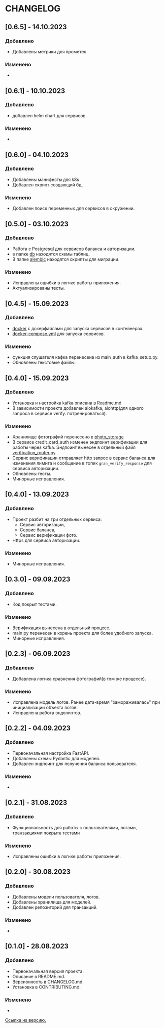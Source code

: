 # CHANGELOG

## [0.6.5] - 14.10.2023
### Добавлено
- Добавлены метрики для прометея.
### Изменено
-

## [0.6.1] - 10.10.2023
### Добавлено
- добавлен helm chart для сервисов.
### Изменено
-

## [0.6.0] - 04.10.2023
### Добавлено
- Добавлены манифесты для k8s
- Добавлен скрипт создающий бд.
### Изменено
- Добавлен поиск переменных для сервисов в окружении.

## [0.5.0] - 03.10.2023
### Добавлено
- Работа с Postgresql для сервисов баланса и авторизации.
- в папке [db](db) находятся схемы таблиц.
- В папке [alembic](alembic) находятся скрипты для миграции.
### Изменено
- Исправлены ошибки в логике работы приложения.
- Актуализированы тесты.

## [0.4.5] - 15.09.2023
### Добавлено
- [docker](docker) с докерфайлами для запуска сервисов в контейнерах.
- [docker-compose.yml](docker-compose.yml) для запуска сервисов.
### Изменено
- функция слушателя кафка перенесена из main_auth в kafka_setup.py.
- Обновлены текстовые файлы.

## [0.4.0] - 15.09.2023
### Добавлено
- Установка и настройка kafka описана в Readme.md.
- В зависимости проекта добавлен aiokafka, aiohttp(для одного запроса в сервисе verify. потренироваться).
### Изменено
- Хранилище фотографий перенесено в [photo_storage](photo_storage)
- В сервисе credit_card_auth изменен эндпоинт верификации для работы через kafka. Эндпоинт вынесен в отдельный файл [verification_router.py](credit_card_auth%2Fsrc%2Frouters%2Fverification_router.py).
- Сервис верификации отправляет http запрос в сервис баланса для изменения лимита и сообщение в топик `gran_verify_response` для сервиса авторизации.
- Обновлены тесты.
- Минорные исправления.

## [0.4.0] - 13.09.2023
### Добавлено
- Проект разбит на три отдельных сервиса:
  - Сервис авторизации,
  - Сервис баланса,
  - Сервис верификации фото.
- Https для сервиса авторизации.
### Изменено
- Минорные исправления.

## [0.3.0] - 09.09.2023
### Добавлено
- Код покрыт тестами.
### Изменено
- Верификация вынесена в отдельный процесс.
- main.py перенесен в корень проекта для более удобного запуска.
- Минорные исправления.


## [0.2.3] - 06.09.2023
### Добавлено
- Добавлена логика сравнения фотографий(в том же процессе).
### Изменено
- Исправлена модель логов. Ранее дата-время "замораживалась" при инициализации объекта логов.
- Исправлена работа эндопинтов.

## [0.2.2] - 04.09.2023
### Добавлено
- Первоначальная настройка FastAPI.
- Добавлены схемы Pydantic для моделей.
- Добавлен эндпоинт для получения баланса пользователя.
### Изменено
-

## [0.2.1] - 31.08.2023
### Добавлено
- Функциональность для работы с пользователями, логами, транзакциями покрыта тестами
### Изменено
- Исправлены ошибки в логике работы приложения.

## [0.2.0] - 30.08.2023
### Добавлено
- Добавлены модели пользователя, логов.
- Добавлены хранилища для моделей.
- Добавлен репозиторий для транзакций.
### Изменено
-

## [0.1.0] - 28.08.2023
### Добавлено
- Первоначальная версия проекта.
- Описание в README.md.
- Версионность в CHANGELOG.md.
- Установка в CONTRIBUTING.md.
### Изменено
-
[Ссылка на версию.](https://gitlab.com/shift-python/y2023/homeworks/gramatchikov-a/credit_card/-/commit/6b8add54724a337b8618409bc906e3901b6b207e)
